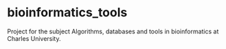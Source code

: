 # bioinformatics_tools
Project for the subject Algorithms, databases and tools in bioinformatics at Charles University.
